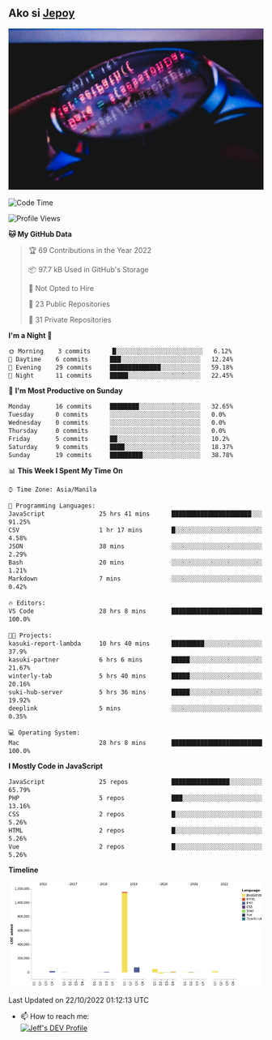 ## Ako si [Jepoy](https://github.com/je-poy)
![je-poy-cover-img](imgs/cover.jpeg)

<!--START_SECTION:waka-->
![Code Time](http://img.shields.io/badge/Code%20Time-4%2C544%20hrs%2018%20mins-blue)

![Profile Views](http://img.shields.io/badge/Profile%20Views-0-blue)

**🐱 My GitHub Data** 

> 🏆 69 Contributions in the Year 2022
 > 
> 📦 97.7 kB Used in GitHub's Storage 
 > 
> 🚫 Not Opted to Hire
 > 
> 📜 23 Public Repositories 
 > 
> 🔑 31 Private Repositories  
 > 
**I'm a Night 🦉** 

```text
🌞 Morning    3 commits      █░░░░░░░░░░░░░░░░░░░░░░░░   6.12% 
🌆 Daytime    6 commits      ███░░░░░░░░░░░░░░░░░░░░░░   12.24% 
🌃 Evening    29 commits     ██████████████░░░░░░░░░░░   59.18% 
🌙 Night      11 commits     █████░░░░░░░░░░░░░░░░░░░░   22.45%

```
📅 **I'm Most Productive on Sunday** 

```text
Monday       16 commits     ████████░░░░░░░░░░░░░░░░░   32.65% 
Tuesday      0 commits      ░░░░░░░░░░░░░░░░░░░░░░░░░   0.0% 
Wednesday    0 commits      ░░░░░░░░░░░░░░░░░░░░░░░░░   0.0% 
Thursday     0 commits      ░░░░░░░░░░░░░░░░░░░░░░░░░   0.0% 
Friday       5 commits      ██░░░░░░░░░░░░░░░░░░░░░░░   10.2% 
Saturday     9 commits      ████░░░░░░░░░░░░░░░░░░░░░   18.37% 
Sunday       19 commits     █████████░░░░░░░░░░░░░░░░   38.78%

```


📊 **This Week I Spent My Time On** 

```text
⌚︎ Time Zone: Asia/Manila

💬 Programming Languages: 
JavaScript               25 hrs 41 mins      ██████████████████████░░░   91.25% 
CSV                      1 hr 17 mins        █░░░░░░░░░░░░░░░░░░░░░░░░   4.58% 
JSON                     38 mins             ░░░░░░░░░░░░░░░░░░░░░░░░░   2.29% 
Bash                     20 mins             ░░░░░░░░░░░░░░░░░░░░░░░░░   1.21% 
Markdown                 7 mins              ░░░░░░░░░░░░░░░░░░░░░░░░░   0.42%

🔥 Editors: 
VS Code                  28 hrs 8 mins       █████████████████████████   100.0%

🐱‍💻 Projects: 
kasuki-report-lambda     10 hrs 40 mins      █████████░░░░░░░░░░░░░░░░   37.9% 
kasuki-partner           6 hrs 6 mins        █████░░░░░░░░░░░░░░░░░░░░   21.67% 
winterly-tab             5 hrs 40 mins       █████░░░░░░░░░░░░░░░░░░░░   20.16% 
suki-hub-server          5 hrs 36 mins       █████░░░░░░░░░░░░░░░░░░░░   19.92% 
deeplink                 5 mins              ░░░░░░░░░░░░░░░░░░░░░░░░░   0.35%

💻 Operating System: 
Mac                      28 hrs 8 mins       █████████████████████████   100.0%

```

**I Mostly Code in JavaScript** 

```text
JavaScript               25 repos            ████████████████░░░░░░░░░   65.79% 
PHP                      5 repos             ███░░░░░░░░░░░░░░░░░░░░░░   13.16% 
CSS                      2 repos             █░░░░░░░░░░░░░░░░░░░░░░░░   5.26% 
HTML                     2 repos             █░░░░░░░░░░░░░░░░░░░░░░░░   5.26% 
Vue                      2 repos             █░░░░░░░░░░░░░░░░░░░░░░░░   5.26%

```


**Timeline**

![Chart not found](https://raw.githubusercontent.com/je-poy/je-poy/main/charts/bar_graph.png) 


 Last Updated on 22/10/2022 01:12:13 UTC
<!--END_SECTION:waka-->

- 📫 How to reach me: <br />
[<img src="https://d2fltix0v2e0sb.cloudfront.net/dev-badge.svg" width="50" alt="Jeff's DEV Profile" />](https://dev.to/jepoy)
<!--
**je-poy/je-poy** is a ✨ _special_ ✨ repository because its `README.md` (this file) appears on your GitHub profile.

Here are some ideas to get you started:

- 🔭 I’m currently working on ...
- 🌱 I’m currently learning ...
- 👯 I’m looking to collaborate on ...
- 🤔 I’m looking for help with ...
- 💬 Ask me about ...

- 😄 Pronouns: ...
- ⚡ Fun fact: ...
-->
